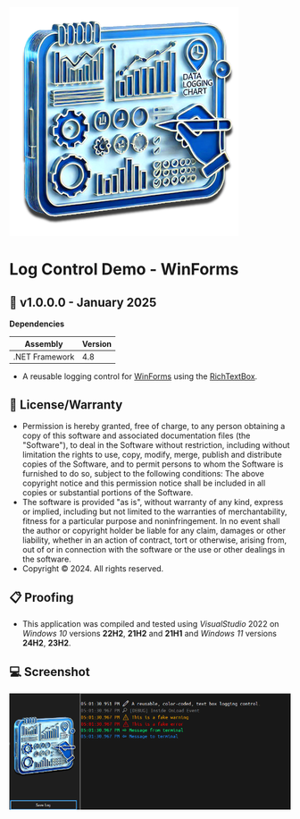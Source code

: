 ﻿![Icon](./Assets/AppIcon.png) 
# Log Control Demo - WinForms

## 📝 v1.0.0.0 - January 2025
**Dependencies**

| Assembly | Version |
| ---- | ---- |
| .NET Framework | 4.8 |

- A reusable logging control for [WinForms](https://learn.microsoft.com/en-us/dotnet/desktop/winforms/windows-forms-overview?view=netframeworkdesktop-4.8) using the [RichTextBox](https://learn.microsoft.com/en-us/dotnet/api/system.windows.forms.richtextbox?view=netframework-4.8).

## 🧾 License/Warranty
* Permission is hereby granted, free of charge, to any person obtaining a copy of this software and associated documentation files (the "Software"), to deal in the Software without restriction, including without limitation the rights to use, copy, modify, merge, publish and distribute copies of the Software, and to permit persons to whom the Software is furnished to do so, subject to the following conditions: The above copyright notice and this permission notice shall be included in all copies or substantial portions of the Software.
* The software is provided "as is", without warranty of any kind, express or implied, including but not limited to the warranties of merchantability, fitness for a particular purpose and noninfringement. In no event shall the author or copyright holder be liable for any claim, damages or other liability, whether in an action of contract, tort or otherwise, arising from, out of or in connection with the software or the use or other dealings in the software.
* Copyright © 2024. All rights reserved.

## 📋 Proofing
* This application was compiled and tested using *VisualStudio* 2022 on *Windows 10* versions **22H2**, **21H2** and **21H1** and *Windows 11* versions **24H2**, **23H2**.

## 💻 Screenshot

![Screenshot](./Assets/Screenshot.png) 